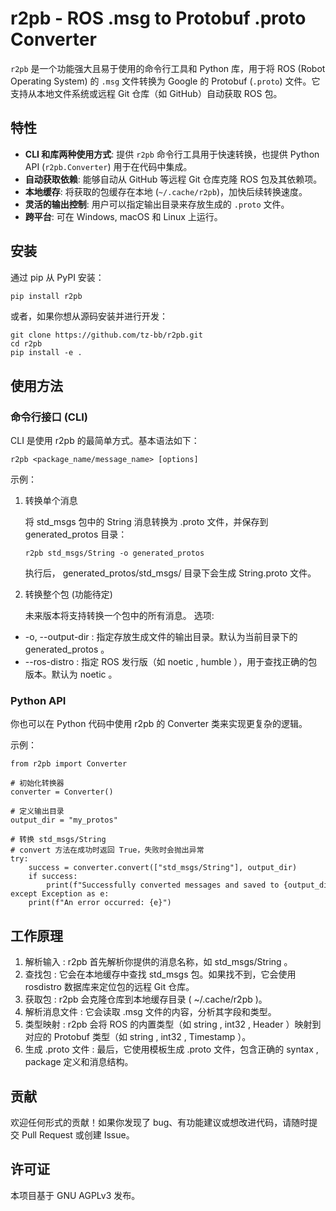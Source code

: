 # r2pb - ROS .msg to Protobuf .proto Converter

`r2pb` 是一个功能强大且易于使用的命令行工具和 Python 库，用于将 ROS (Robot Operating System) 的 `.msg` 文件转换为 Google 的 Protobuf (`.proto`) 文件。它支持从本地文件系统或远程 Git 仓库（如 GitHub）自动获取 ROS 包。

## 特性

- **CLI 和库两种使用方式**: 提供 `r2pb` 命令行工具用于快速转换，也提供 Python API (`r2pb.Converter`) 用于在代码中集成。
- **自动获取依赖**: 能够自动从 GitHub 等远程 Git 仓库克隆 ROS 包及其依赖项。
- **本地缓存**: 将获取的包缓存在本地 (`~/.cache/r2pb`)，加快后续转换速度。
- **灵活的输出控制**: 用户可以指定输出目录来存放生成的 `.proto` 文件。
- **跨平台**: 可在 Windows, macOS 和 Linux 上运行。

## 安装

通过 pip 从 PyPI 安装：

```bash
pip install r2pb
```
或者，如果你想从源码安装并进行开发：

```
git clone https://github.com/tz-bb/r2pb.git
cd r2pb
pip install -e .
```
## 使用方法
### 命令行接口 (CLI)
CLI 是使用 r2pb 的最简单方式。基本语法如下：

```
r2pb <package_name/message_name> [options]
```
示例：

1. 转换单个消息
   
   将 std_msgs 包中的 String 消息转换为 .proto 文件，并保存到 generated_protos 目录：
   
   ```
   r2pb std_msgs/String -o generated_protos
   ```
   执行后， generated_protos/std_msgs/ 目录下会生成 String.proto 文件。
2. 转换整个包 (功能待定)
   
   未来版本将支持转换一个包中的所有消息。
选项:

- -o, --output-dir <directory> : 指定存放生成文件的输出目录。默认为当前目录下的 generated_protos 。
- --ros-distro <distro> : 指定 ROS 发行版（如 noetic , humble ），用于查找正确的包版本。默认为 noetic 。
### Python API
你也可以在 Python 代码中使用 r2pb 的 Converter 类来实现更复杂的逻辑。

示例：

```
from r2pb import Converter

# 初始化转换器
converter = Converter()

# 定义输出目录
output_dir = "my_protos"

# 转换 std_msgs/String
# convert 方法在成功时返回 True，失败时会抛出异常
try:
    success = converter.convert(["std_msgs/String"], output_dir)
    if success:
        print(f"Successfully converted messages and saved to {output_dir}")
except Exception as e:
    print(f"An error occurred: {e}")

```
## 工作原理
1. 解析输入 : r2pb 首先解析你提供的消息名称，如 std_msgs/String 。
2. 查找包 : 它会在本地缓存中查找 std_msgs 包。如果找不到，它会使用 rosdistro 数据库来定位包的远程 Git 仓库。
3. 获取包 : r2pb 会克隆仓库到本地缓存目录 ( ~/.cache/r2pb )。
4. 解析消息文件 : 它会读取 .msg 文件的内容，分析其字段和类型。
5. 类型映射 : r2pb 会将 ROS 的内置类型（如 string , int32 , Header ）映射到对应的 Protobuf 类型（如 string , int32 , Timestamp ）。
6. 生成 .proto 文件 : 最后，它使用模板生成 .proto 文件，包含正确的 syntax , package 定义和消息结构。
## 贡献
欢迎任何形式的贡献！如果你发现了 bug、有功能建议或想改进代码，请随时提交 Pull Request 或创建 Issue。

## 许可证
本项目基于 GNU AGPLv3 发布。